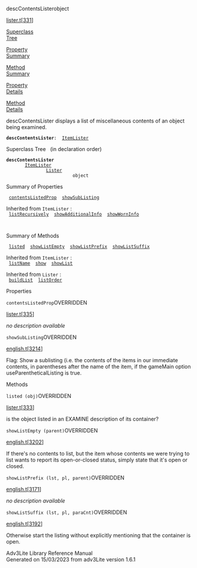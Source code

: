 ---
---
<span class="title">descContentsLister</span><span class="type">object</span>

[lister.t](../file/lister.t.html)\[[331](../source/lister.t.html#331)\]

[Superclass  
Tree](#_SuperClassTree_)

[Property  
Summary](#_PropSummary_)

[Method  
Summary](#_MethodSummary_)

[Property  
Details](#_Properties_)

[Method  
Details](#_Methods_)

<div class="fdesc">

descContentsLister displays a list of miscellaneous contents of an
object being examined.

**`descContentsLister`**` :   `[`ItemLister`](../object/ItemLister.html)

</div>

<span id="_SuperClassTree_"></span>

<div class="mjhd">

<span class="hdln">Superclass Tree</span>   (in declaration order)

</div>

**`descContentsLister`**  
`         `[`ItemLister`](../object/ItemLister.html)  
`                 `[`Lister`](../object/Lister.html)  
`                         object`  
<span id="_PropSummary_"></span>

<div class="mjhd">

<span class="hdln">Summary of Properties</span>  

</div>

` `[`contentsListedProp`](#contentsListedProp)`  `[`showSubListing`](#showSubListing)`  `

Inherited from `ItemLister` :  
` `[`listRecursively`](../object/ItemLister.html#listRecursively)`  `[`showAdditionalInfo`](../object/ItemLister.html#showAdditionalInfo)`  `[`showWornInfo`](../object/ItemLister.html#showWornInfo)`  `

` `

<span id="_MethodSummary_"></span>

<div class="mjhd">

<span class="hdln">Summary of Methods</span>  

</div>

` `[`listed`](#listed)`  `[`showListEmpty`](#showListEmpty)`  `[`showListPrefix`](#showListPrefix)`  `[`showListSuffix`](#showListSuffix)`  `

Inherited from `ItemLister` :  
` `[`listName`](../object/ItemLister.html#listName)`  `[`show`](../object/ItemLister.html#show)`  `[`showList`](../object/ItemLister.html#showList)`  `

Inherited from `Lister` :  
` `[`buildList`](../object/Lister.html#buildList)`  `[`listOrder`](../object/Lister.html#listOrder)`  `

<span id="_Properties_"></span>

<div class="mjhd">

<span class="hdln">Properties</span>  

</div>

<span id="contentsListedProp"></span>

`contentsListedProp`<span class="rem">OVERRIDDEN</span>

[lister.t](../file/lister.t.html)\[[335](../source/lister.t.html#335)\]

<div class="desc">

*no description available*

</div>

<span id="showSubListing"></span>

`showSubListing`<span class="rem">OVERRIDDEN</span>

[english.t](../file/english.t.html)\[[3214](../source/english.t.html#3214)\]

<div class="desc">

Flag: Show a sublisting (i.e. the contents of the items in our immediate
contents, in parentheses after the name of the item, if the gameMain
option useParentheticalListing is true.

</div>

<span id="_Methods_"></span>

<div class="mjhd">

<span class="hdln">Methods</span>  

</div>

<span id="listed"></span>

`listed (obj)`<span class="rem">OVERRIDDEN</span>

[lister.t](../file/lister.t.html)\[[333](../source/lister.t.html#333)\]

<div class="desc">

is the object listed in an EXAMINE description of its container?

</div>

<span id="showListEmpty"></span>

`showListEmpty (parent)`<span class="rem">OVERRIDDEN</span>

[english.t](../file/english.t.html)\[[3202](../source/english.t.html#3202)\]

<div class="desc">

If there's no contents to list, but the item whose contents we were
trying to list wants to report its open-or-closed status, simply state
that it's open or closed.

</div>

<span id="showListPrefix"></span>

`showListPrefix (lst, pl, parent)`<span class="rem">OVERRIDDEN</span>

[english.t](../file/english.t.html)\[[3171](../source/english.t.html#3171)\]

<div class="desc">

*no description available*

</div>

<span id="showListSuffix"></span>

`showListSuffix (lst, pl, paraCnt)`<span class="rem">OVERRIDDEN</span>

[english.t](../file/english.t.html)\[[3192](../source/english.t.html#3192)\]

<div class="desc">

Otherwise start the listing without explicitly mentioning that the
container is open.

</div>

<div class="ftr">

Adv3Lite Library Reference Manual  
Generated on 15/03/2023 from adv3Lite version 1.6.1

</div>
